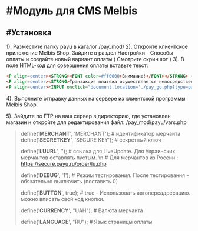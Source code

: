 #Модуль для CMS Melbis
======

#Установка
-------------
1). Разместите папку payu в каталог /pay_mod/
2). Откройте клиентское приложение Melbis Shop. Зайдите в раздел Настройки - Способы оплаты и создайте новый вариант оплаты ( Смотрите скриншот )
3). В поле HTML-код для совершения оплаты вставьте текст:

```HTML
<P align=center><STRONG><FONT color=#ff0000>Внимание!</FONT></STRONG> </P>
<P align=center><STRONG>Транзакция платежа осуществляется непосредственно на защищенном сайте компании PayU.</STRONG></P><BR>
<P align=center><INPUT onclick="document.location='./pay_go.php?type=payu&amp;{PHPSESSID}'" type=button value="Оплатить"></P>
```

4). Выполните отправку данных на сервере из клиентской программы Melbis Shop.

5). Зайдите по FTP на ваш сервер в директорию, где установлен магазин и откройте для редактирования файл: /pay_mod/payu/vars.php

>	define('__MERCHANT__', 'MERCHANT'); # идентификатор мерчанта
>	define('__SECRETKEY__', 'SECURE KEY'); # секретный ключ
>
>define('__LUURL__', ''); # ссылка для LiveUpdate. Для Украинских мерчантов оставлять пустым. \n
>						 # Для мерчантов из России : https://secure.payu.ru/order/lu.php
>
>define('__DEBUG__', '1'); # Режим тестирования.  После тестирования - обязательно выключить (поставить 0)
>
>define('__BUTTON__', true); # true - Использовать автопереадресацию. можно вписать свой код кнопки.  
>
>define('__CURRENCY__', "UAH"); # Валюта мерчанта
>
>define('__LANGUAGE__', "RU"); # Язык страницы оплаты


